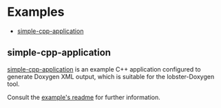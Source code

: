 # Examples <!-- omit in toc -->

- [simple-cpp-application](#simple-cpp-application)

## simple-cpp-application

[simple-cpp-application](./simple-cpp-application) is an example C++ application configured to generate
Doxygen XML output, which is suitable for the lobster-Doxygen tool.

Consult the [example's readme](./simple-cpp-application/README.md) for further information.
